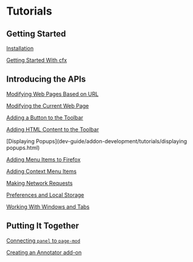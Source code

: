 # Tutorials #

## Getting Started ##

 [Installation](dev-guide/addon-development/installation.html) 
<br/>

 [Getting Started With cfx](dev-guide/addon-development/tutorials/getting-started-with-cfx.html) 

## Introducing the APIs ##

 [Modifying Web Pages Based on URL](dev-guide/addon-development/tutorials/modifying-web-pages-url.html) 
<br/>

 [Modifying the Current Web Page](dev-guide/addon-development/tutorials/modifying-web-pages-tab.html) 
<br/>

 [Adding a Button to the Toolbar](dev-guide/addon-development/tutorials/adding-toolbar-button.html) 
<br/>

 [Adding HTML Content to the Toolbar](dev-guide/addon-development/tutorials/adding-toolbar-html.html) 
<br/>

 [Displaying Popups](dev-guide/addon-development/tutorials/displaying popups.html) 
<br/>

 [Adding Menu Items to Firefox](dev-guide/addon-development/tutorials/adding-menus.html) 
<br/>

 [Adding Context Menu Items](dev-guide/addon-development/tutorials/adding-context-menus.html) 
<br/>

 [Making Network Requests](dev-guide/addon-development/tutorials/network-requests.html) 
<br/>

 [Preferences and Local Storage](dev-guide/addon-development/tutorials/prefs-and-storage.html) 
<br/>

 [Working With Windows and Tabs](dev-guide/addon-development/tutorials/windows-and-tabs.html) 
<br/>

## Putting It Together ##

 [Connecting `panel` to `page-mod`](dev-guide/addon-development/tutorials/panel-to-pagemod.html) 

 [Creating an Annotator add-on](dev-guide/addon-development/tutorials/annotator/annotator.html) 
